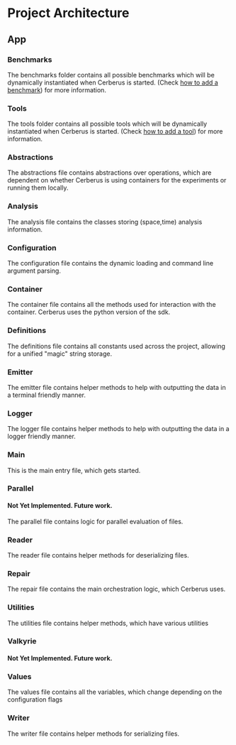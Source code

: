 # Project Architecture

## App

### Benchmarks
The benchmarks folder contains all possible benchmarks which will be dynamically instantiated when Cerberus is started. (Check [how to add a benchmark](benchmark/AddBenchmark.md)) for more information.

### Tools
The tools folder contains all possible tools which will be dynamically instantiated when Cerberus is started. (Check [how to add a tool](benchmark/AddTool.md)) for more information.

### Abstractions
The abstractions file contains abstractions over operations, which are dependent on whether Cerberus is using containers for the experiments or running them locally. 

### Analysis
The analysis file contains the classes storing (space,time) analysis information.

### Configuration
The configuration file contains the dynamic loading and command line argument parsing.

### Container
The container file contains all the methods used for interaction with the container. Cerberus uses the python version of the sdk. 

### Definitions
The definitions file contains all constants used across the project, allowing for a unified "magic" string storage. 

### Emitter
The emitter file contains helper methods to help with outputting the data in a terminal friendly manner.

### Logger
The logger file contains helper methods to help with outputting the data in a logger friendly manner.

### Main
This is the main entry file, which gets started.

### Parallel
#### Not Yet Implemented. Future work.
The parallel file contains logic for parallel evaluation of files.

### Reader
The reader file contains helper methods for deserializing files.

### Repair
The repair file contains the main orchestration logic, which Cerberus uses.

### Utilities
The utilities file contains helper methods, which have various utilities

### Valkyrie
#### Not Yet Implemented. Future work. 

### Values
The values file contains all the variables, which change depending on the configuration flags

### Writer
The writer file contains helper methods for serializing files.

